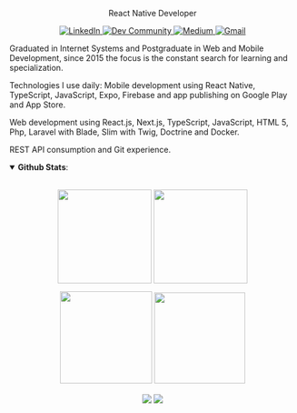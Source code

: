 <p align="center">
  React Native Developer
</p>
<p align="center">
  <a href="https://www.linkedin.com/in/edsonjuniornarvaes" alt="LinkedIn">
    <img alt="LinkedIn" src="https://img.shields.io/badge/linkedin-%230077B5.svg?&style=for-the-badge&logo=linkedin&logoColor=white"/>  
  </a>
  <a href="https://dev.to/edsonjuniornarvaes" alt="Dev Community">
    <img alt="Dev Community" src="https://img.shields.io/badge/dev.to-0A0A0A?style=for-the-badge&logo=dev.to&logoColor=white"/>  
  </a>
  <a href="https://edsonjuniornarvaes.medium.com" alt="Medium">
    <img alt="Medium" src="https://img.shields.io/badge/Medium-%23000000.svg?&style=for-the-badge&logo=Medium&logoColor=white"/>  
  </a>
  <a href="mailto:edsonjunior.narvaes@gmail.com" alt="Gmail">
    <img alt="Gmail" src="https://img.shields.io/badge/Gmail-D14836?style=for-the-badge&logo=gmail&logoColor=white" />  
  </a>
</p>

Graduated in Internet Systems and Postgraduate in Web and Mobile Development, since 2015 the focus is the constant search for learning and specialization.

Technologies I use daily:
Mobile development using React Native, TypeScript, JavaScript, Expo, Firebase and app publishing on Google Play and App Store.

Web development using React.js, Next.js, TypeScript, JavaScript, HTML 5, Php, Laravel with Blade, Slim with Twig, Doctrine and Docker.

REST API consumption and Git experience.

<details open>
  <summary> <b>Github Stats</b>: </summary>
  <br>
  <p align="center">
    <img height=165 align="center" src="https://github-readme-stats.vercel.app/api?username=edsonjuniornarvaes&count_private=true&show_icons=true&theme=radical&hide_border=true"/>
    <img height=165 align="center" src="https://github-readme-stats.vercel.app/api/top-langs/?username=edsonjuniornarvaes&langs_count=8&layout=compact&theme=radical&hide_border=true"/>
  </p>
  <p align="center">
    <img height="162em"src="https://github-readme-streak-stats.herokuapp.com?user=edsonjuniornarvaes&theme=radical&hide_border=true&date_format=j%20M%5B%20Y%5D&locale=pt-br" />
    <img height="160em" src="https://github-readme-stats.vercel.app/api/wakatime?username=edsonjuniornarvaes&theme=radical&hide_border=true&langs_count=5&layout=compact&locale=pt-br" />    
  </p>
   <p align="center">
    <img align="center" src=https://visitor-badge.laobi.icu/badge?page_id=edsonjuniornarvaes.edsonjuniornarvaes) />
    <img align="center" src=https://img.shields.io/github/followers/edsonjuniornarvaes?label=Follow&style=social)](https://github.com/edsonjuniornarvaes) /></p>
</details open>
